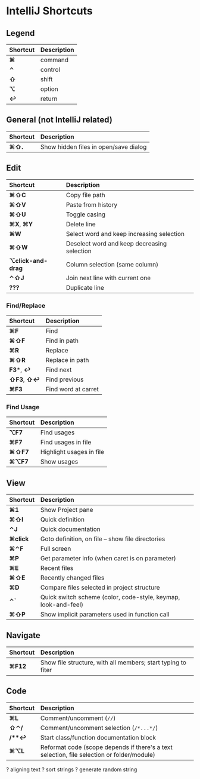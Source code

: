 # IntelliJ Shortcuts

## Legend

Shortcut | Description |
:--- | :---
**⌘** | command
**⌃** | control
**⇧** | shift
**⌥** | option
**↩** | return

## General (not IntelliJ related)

Shortcut | Description |
:--- | :---
**⌘⇧.** | Show hidden files in open/save dialog

## Edit

Shortcut | Description |
:--- | :---
**⌘⇧C** | Copy file path
**⌘⇧V** | Paste from history
**⌘⇧U** | Toggle casing
**⌘X**, **⌘Y** | Delete line
**⌘W** | Select word and keep increasing selection
**⌘⇧W** | Deselect word and keep decreasing selection
**⌥click-and-drag** | Column selection (same column)
**⌃⇧J** | Join next line with current one
**???** | Duplicate line

### Find/Replace

Shortcut | Description |
:--- | :---
**⌘F** | Find
**⌘⇧F** | Find in path
**⌘R** | Replace
**⌘⇧R** | Replace in path
**F3***, **↩** | Find next
**⇧F3**, **⇧↩** | Find previous
**⌘F3** | Find word at carret

### Find Usage

Shortcut | Description |
:--- | :---
**⌥F7** | Find usages
**⌘F7** | Find usages in file
**⌘⇧F7** | Highlight usages in file
**⌘⌥F7** | Show usages

## View

Shortcut | Description |
:--- | :---
**⌘1** | Show Project pane
**⌘⇧I** | Quick definition
**⌃J** | Quick documentation
**⌘click** | Goto definition, on file – show file directories
**⌘⌃F** | Full screen
**⌘P** | Get parameter info (when caret is on parameter)
**⌘E** | Recent files
**⌘⇧E** | Recently changed files
**⌘D** | Compare files selected in project structure
**⌃\`** | Quick switch scheme (color, code-style, keymap, look-and-feel)
**⌘⇧P** | Show implicit parameters used in function call

## Navigate

Shortcut | Description |
:--- | :---
**⌘F12** | Show file structure, with all members; start typing to fiter

## Code

Shortcut | Description |
:--- | :---
**⌘L** | Comment/uncomment (`//`)
**⇧⌃/** | Comment/uncomment selection (`/*...*/`)
**/\*\*↩** | Start class/function documentation block
**⌘⌥L** | Reformat code (scope depends if there's a text selection, file selection or folder/module)



? aligning text
? sort strings
? generate random string